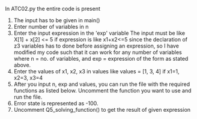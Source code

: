 In ATC02.py the entire code is present

1. The input has to be given in main()
2. Enter number of variables in n 
3. Enter the input expression in the 'exp' variable
    The input must be like X[1] + x[2] <= 5 if expression is like x1+x2<=5
    since the declaration of z3 variables has to done before assigning an expression, so I have modified my code such that it can work for any number of variables where n = no. of variables, and exp = expression of the form as stated above.
4. Enter the values of x1, x2, x3 in values like values = [1, 3, 4] if x1=1, x2=3, x3=4
5. After you input n, exp and values, you can run the file with the required functions as listed below. Uncomment the function you want to use and run the file.
6. Error state is represented as -100.
7. Uncomment Q5_solving_function() to get the result of given expression
